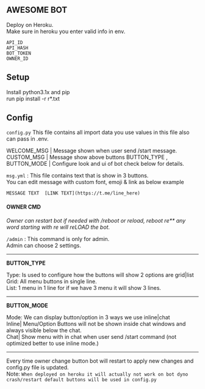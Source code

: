 ## AWESOME BOT

Deploy on Heroku.\
Make sure in heroku you enter valid info in env.

```
API_ID
API_HASH
BOT_TOKEN
OWNER_ID
```

## Setup 

Install python3.1x and pip \
run pip install -r r*.txt 

## Config

`config.py` This file contains all import data you use values in this file also can pass in .env.

WELCOME_MSG | Message shown when user send /start message.\
CUSTOM_MSG  | Message show above buttons 
BUTTON_TYPE , BUTTON_MODE | Configure look and ui of bot check below for details.

`msg.yml` : This file contains text that is show in 3 buttons. \
You can edit message with custom font, emoji & link as below example
```
MESSAGE TEXT  [LINK TEXT](https://t.me/line_here)
```

#### OWNER CMD
_Owner can restart bot if needed with /reboot or reload, reboot re** any word starting with re will reLOAD the bot._

`/admin` : This command is only for admin.\
Admin can choose 2 settings.

-----
**BUTTON_TYPE**

Type:  Is used to configure how the buttons will show 2 options are grid|list \
Grid: All menu buttons in single line.\
List: 1 menu in 1 line for if we have 3 menu it will show 3 lines.

----
**BUTTON_MODE**

Mode: We can display button/option in 3 ways we use inline|chat \
Inline| Menu/Option Buttons will not be shown inside chat windows and always visible below the chat.\
Chat| Show menu with in chat when user send /start command (not optimized better to use inline mode.)


----


Every time owner change button bot will restart to apply new changes and config.py file is updated.\
Note: `When deployed on heroku it will actually not work on bot dyno crash/restart default buttons will be used in config.py`
